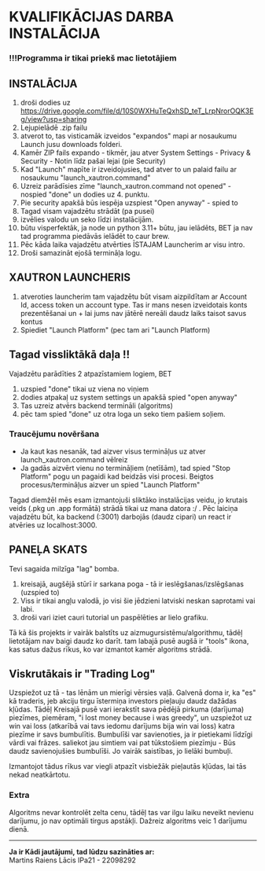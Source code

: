 # KVALIFIKĀCIJAS DARBA INSTALĀCIJA
### !!!Programma ir tikai priekš mac lietotājiem

## INSTALĀCIJA

1. droši dodies uz https://drive.google.com/file/d/10S0WXHuTeQxhSD_teT_LrpNrorOQK3Eg/view?usp=sharing 
2. Lejupielādē .zip failu
3. atverot to, tas visticamāk izveidos "expandos" mapi ar nosaukumu Launch jusu downloads folderi.
4. Kamēr ZIP fails expando - tikmēr, jau atver System Settings - Privacy & Security - Notin līdz pašai lejai (pie Security)
5. Kad "Launch" mapīte ir izveidojusies, tad atver to un palaid failu ar nosaukumu "launch_xautron.command"
6. Uzreiz parādīsies zīme "launch_xautron.command not opened" - nospied "done" un dodies uz 4. punktu. 
7. Pie security apakšā būs iespēja uzspiest "Open anyway" - spied to 
8. Tagad visam vajadzētu strādāt (pa pusei)
9. izvēlies valodu un seko līdzi instalācijām.
10. būtu visperfektāk, ja node un python 3.11+ būtu, jau ielādēts, BET ja nav tad programma piedāvās ielādēt to caur brew.
11. Pēc kāda laika vajadzētu atvērties ĪSTAJAM Launcherim ar visu intro.
12. Droši samazināt ejošā termināļa logu.

## XAUTRON LAUNCHERIS

1. atveroties launcherim tam vajadzētu būt visam aizpildītam ar Account Id, access token un account type. Tas ir mans nesen izveidotais konts prezentēšanai un + lai jums nav jātērē nereāli daudz laiks taisot savus kontus
2. Spiediet "Launch Platform" (pec tam ari "Launch Platform)

## Tagad vissliktākā daļa !!

Vajadzētu parādīties 2 atpazīstamiem logiem, BET
1. uzspied "done" tikai uz viena no viņiem
2. dodies atpakaļ uz system settings un apakšā spied "open anyway"
3. Tas uzreiz atvērs backend termināli (algoritms)
4. pēc tam spied "done" uz otra loga un seko tiem pašiem soļiem.

### Traucējumu novēršana
- Ja kaut kas nesanāk, tad aizver visus termināļus uz atver launch_xautron.command vēlreiz
- Ja gadās aizvērt vienu no termināļiem (netīšām), tad spied "Stop Platform" pogu un pagaidi kad beidzās visi procesi. Beigtos procesus/termināļus aizver un spied "Launch Platform"

Tagad diemžēl mēs esam izmantojuši sliktāko instalācijas veidu, jo krutais veids (.pkg un .app formātā) strādā tikai uz mana datora :/ .
Pēc laiciņa vajadzētu būt, ka backend (:3001) darbojās (daudz cipari) un react ir atvēries uz localhost:3000. 

## PANEĻA SKATS

Tevi sagaida milzīga "lag" bomba. 
1. kreisajā, augšējā stūrī ir sarkana poga - tā ir ieslēgšanas/izslēgšanas (uzspied to)
2. Viss ir tikai angļu valodā, jo visi šie jēdzieni latviski neskan saprotami vai labi.
3. droši vari iziet cauri tutorial un paspēlēties ar lielo grafiku.

Tā kā šis projekts ir vairāk balstīts uz aizmugursistēmu/algorithmu, tādēļ lietotājam nav baigi daudz ko darīt.
tam labajā pusē augšā ir "tools" ikona, kas satus dažus rīkus, ko var izmantot kamēr algoritms strādā. 

## Viskrutākais ir "Trading Log"

Uzspiežot uz tā - tas lēnām un mierīgi vērsies vaļā.
Galvenā doma ir, ka "es" kā traderis, jeb akciju tirgu īstermiņa investors pieļauju daudz dažādas kļūdas. Tādēļ Kreisajā pusē vari ierakstīt sava pēdējā pirkuma (darījuma) piezīmes, piemēram, "i lost money because i was greedy", un uzspiežot uz win vai loss (atkarībā vai tavs iedomu darījums bija win vai loss)
katra piezīme ir savs bumbulītis. Bumbulīši var savienoties, ja ir pietiekami līdzīgi vārdi vai frāzes. saliekot jau simtiem vai pat tūkstošiem piezīmju - Būs daudz savienojušies bumbulīši. Jo vairāk saistības, jo lielāki bumbuļi. 

Izmantojot tādus rīkus var viegli atpazīt visbiežāk pieļautās kļūdas, lai tās nekad neatkārtotu. 

### Extra
Algoritms nevar kontrolēt zelta cenu, tādēļ tas var ilgu laiku neveikt nevienu darījumu, jo nav optimāli tirgus apstākļi. Dažreiz algoritms veic 1 darījumu dienā.

---

**Ja ir Kādi jautājumi, tad lūdzu sazināties ar:**  
Martins Raiens Lācis IPa21 - 22098292
